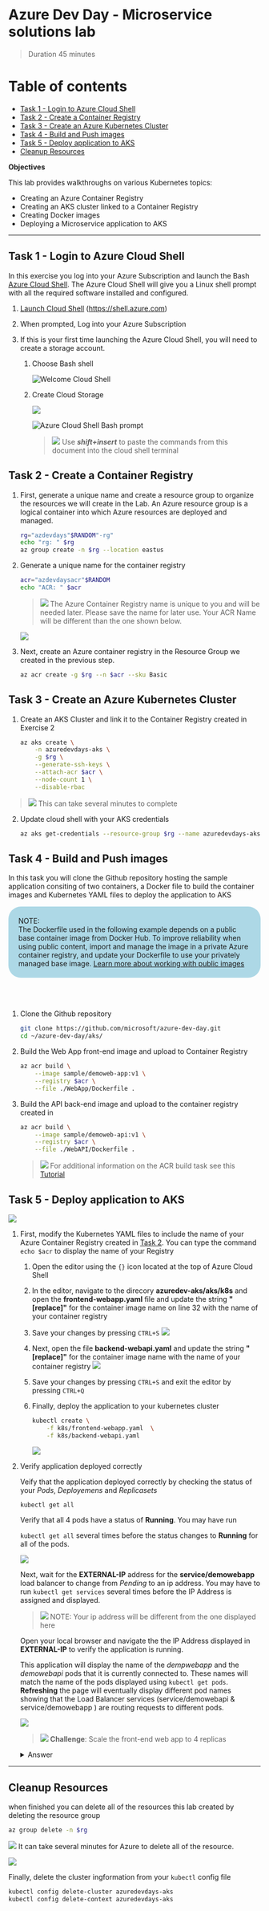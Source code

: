 # Azure Dev Day - Microservice solutions lab
>Duration 45 minutes

# Table of contents 

- [Task 1 - Login to Azure Cloud Shell](#task-1---login-to-azure-cloud-shell)
- [Task 2 - Create a Container Registry](#task-2---create-a-container-registry)
- [Task 3 - Create an Azure Kubernetes Cluster](#task-3---create-an-azure-kubernetes-cluster)
- [Task 4 - Build and Push images](#task-4---build-and-push-images)
- [Task 5 - Deploy application to AKS](#task-5---deploy-application-to-aks)
- [Cleanup Resources](#cleanup-resources)


**Objectives**

This lab provides walkthroughs on various Kubernetes topics:  

  - Creating an Azure Container Registry
  - Creating an AKS cluster linked to a Container Registry
  - Creating Docker images
  - Deploying a Microservice application to AKS


---
## Task 1 - Login to Azure Cloud Shell
In this exercise you log into your Azure Subscription and launch the Bash [Azure Cloud Shell](https://docs.microsoft.com/en-us/azure/cloud-shell/overview). The Azure Cloud Shell will give you a Linux shell prompt with all the required software installed and configured.  

1. [Launch Cloud Shell](https://shell.azure.com)  (https://shell.azure.com)
1. When prompted, Log into your Azure Subscription 
1. If this is your first time launching the Azure Cloud Shell, you will need to create a storage account. 

    1. Choose Bash shell

        ![Welcome Cloud Shell](media/image-1.png) 
    
    1. Create Cloud Storage
    
        ![](/media/image-2.png)    

        ![](media/image-3.png "Azure Cloud Shell Bash prompt")
        >![](media/idea.png) Use ***shift+insert*** to paste the commands from this document into the cloud shell terminal

## Task 2 - Create a Container Registry

1. First, generate a unique name and create a resource group to organize the resources we will create in the Lab.  An Azure resource group is a logical container into which Azure resources are deployed and managed.

    ```bash
    rg="azdevdays"$RANDOM"-rg"
    echo "rg: " $rg
    az group create -n $rg --location eastus
    ```

1. Generate a unique name for the container registry 

    ```bash
    acr="azdevdaysacr"$RANDOM
    echo "ACR: " $acr
    ```

    >![](media/idea.png) The Azure Container Registry name is unique to you and will be needed later.  Please save the name for later use. Your ACR Name will be different than the one shown below. 

    ![](media/image-10.png)

1. Next, create an Azure container registry in the Resource Group we created in the previous step.

    ```bash 
    az acr create -g $rg --n $acr --sku Basic
    ```

## Task 3 - Create an Azure Kubernetes Cluster 

1. Create an AKS Cluster and link it to the Container Registry created in Exercise 2

    ```bash 
    az aks create \
        -n azuredevdays-aks \
        -g $rg \
        --generate-ssh-keys \
        --attach-acr $acr \
        --node-count 1 \
        --disable-rbac
    ```
>![](media/idea.png) This can take several minutes to complete 

2. Update cloud shell with your AKS credentials 

    ```bash
    az aks get-credentials --resource-group $rg --name azuredevdays-aks
    ```

## Task 4 - Build and Push images
In this task you will clone the Github repository hosting the sample application consiting of two containers, a Docker file to build the container images and Kubernetes YAML files to deploy the application to AKS


<div style="border-radius: 25px; background: lightblue;padding: 20px; margin: 15px 0 15px 0" > 

<div>NOTE:</div>
The Dockerfile used in the following example depends on a public base container image from Docker Hub. To improve reliability when using public content, import and manage the image in a private Azure container registry, and update your Dockerfile to use your privately managed base image. <a href="https://docs.microsoft.com/en-us/azure/container-registry/buffer-gate-public-content">Learn more about working with public images</a>

</div>
</br>
</br>

1. Clone the Github repository

    ```bash
    git clone https://github.com/microsoft/azure-dev-day.git
    cd ~/azure-dev-day/aks/
    ```

2. Build the Web App front-end image and upload to Container Registry

    ```bash
    az acr build \
        --image sample/demoweb-app:v1 \
        --registry $acr \
        --file ./WebApp/Dockerfile .
    ```

3. Build the API back-end image and upload to the container registry created in 
    ```bash
    az acr build \
        --image sample/demoweb-api:v1 \
        --registry $acr \
        --file ./WebAPI/Dockerfile .
    ```

    >![](media/idea.png) For additional information on the ACR build task see this [Tutorial](https://docs.microsoft.com/en-us/azure/container-registry/container-registry-quickstart-task-cli)
## Task 5 - Deploy application to AKS
![](media/image-11.png)


1. First, modify the Kubernetes YAML files to include the name of your Azure Container Registry created in [Task 2](#task-2-create-a-container-registry). You can type the command ``` echo $acr ``` to display the name of your Registry

    1. Open the editor using the ```{}``` icon located at the top of Azure Cloud Shell
    1. In the editor, navigate to the direcory **azuredev-aks/aks/k8s** and open the **frontend-webapp.yaml** file and update the string **"[replace]"** for the container image name on line 32 with the name of your container registry 
    1. Save your changes by pressing ```CTRL+S```
    ![](media/image-4.png)

    1. Next, open the file **backend-webapi.yaml** and update the string **"[replace]"** for the container image name with the name of your container registry 
    ![](media/image-5.png)

    1. Save your changes by pressing ```CTRL+S``` and exit the editor by pressing ```CTRL+Q```

    1. Finally, deploy the application to your kubernetes cluster 

        ```bash
        kubectl create \
            -f k8s/frontend-webapp.yaml  \
            -f k8s/backend-webapi.yaml
        ```
        ![](media/image-6.png)

1. Verify application deployed correctly 

    Veify that the application deployed correctly by checking the status of your *Pods*, *Deployemens* and *Replicasets*
    
    ```bash
    kubectl get all
    ```

    Verify that all 4 pods have a status of **Running**. You may have run 
    
    ```kubectl get all``` several times before the status changes to **Running** for all of the pods.  
    
    ![](media/image-7.png)

    Next, wait for the **EXTERNAL-IP** address for the **service/demowebapp** load balancer to change from *Pending* to an ip address.  You may have to run ```kubectl get services``` several times before the IP Address is assigned and displayed.  

    >![](media/idea.png) NOTE: Your ip address will be different from the one displayed here

    Open your local browser and navigate the the IP Address displayed in **EXTERNAL-IP** to verify the application is running.

    This application will display the name of the *dempwebapp* and the *demowebapi* pods that it is currently connected to.  These names will match the name of the pods displayed using ```kubectl get pods```.  **Refreshing** the page will eventually display different pod names showing that the Load Balancer services (service/demowebapi & service/demowebapp ) are routing requests to different pods.

    ![](media/image-8.png)

    >![](/media/challange.png) **Challenge**: Scale the front-end web app to 4 replicas

    <details>
    <summary>Answer</summary>

    ### Scale the front-end web app to 4 replicas
    One possible solution 
    ```bash
    kubectl scale deployment/demowebapp --replicas=4
    #refreshing the web page should show the additional pod names
    ```
    </details>

---
## Cleanup Resources
when finished you can delete all of the resources this lab created by deleting the resource group 

```bash
az group delete -n $rg     
```
![](media/idea.png)  It can take several minutes for Azure to delete all of the resource. 

![](media/image-9.png)

Finally, delete the cluster ingformation from your ```kubectl``` config file

```bash
kubectl config delete-cluster azuredevdays-aks
kubectl config delete-context azuredevdays-aks
```
